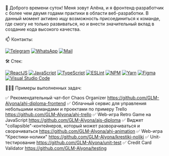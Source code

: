 👋 Доброго времени суток! Меня зовут Алёна, и я фронтенд-разработчик с более чем двумя годами практики в области веб-разработки. В данный момент активно ищу возможность присоединиться к команде, где смогу не только развиваться, но и внести значительный вклад в создание кода высокого качества.

📫 Контакты:

[![Telegram](https://img.shields.io/badge/-Telegram-111?style=for-the-badge&logo=Telegram&color=linen)](https://t.me/glm_alyona) [![WhatsApp](https://img.shields.io/badge/-WhatsApp-111?style=for-the-badge&logo=WhatsApp&color=linen)](https://wa.me/79852446427) [![Mail](https://img.shields.io/badge/-Mail-111?style=for-the-badge&logo=Thunderbird&color=linen)](mailto:glmalyona@gmail.com)

🛠️ Стек:

[![ReactJS](https://img.shields.io/badge/-ReactJS-111?style=for-the-badge&logo=React&color=teal&logoColor=white)](https://reactjs.org/) [![JavaScript](https://img.shields.io/badge/-JavaScript-111?style=for-the-badge&logo=JavaScript&color=teal&logoColor=white)](https://developer.mozilla.org/en-US/docs/Web/JavaScript) [![TypeScript](https://img.shields.io/badge/-TypeScript-111?style=for-the-badge&logo=TypeScript&color=teal&logoColor=white)](https://www.typescriptlang.org/) [![ESLint](https://img.shields.io/badge/-ESLint-111?style=for-the-badge&logo=ESLint&color=teal&logoColor=white)](https://eslint.org/) [![NPM](https://img.shields.io/badge/-NPM-111?style=for-the-badge&logo=NPM&color=teal&logoColor=white)](https://www.npmjs.com/) [![Yarn](https://img.shields.io/badge/-Yarn-111?style=for-the-badge&logo=Yarn&color=teal&logoColor=white)](https://yarnpkg.com/) [![Figma](https://img.shields.io/badge/-Figma-111?style=for-the-badge&logo=Figma&color=teal&logoColor=white)](https://www.figma.com/) [![Visual Studio Code](https://img.shields.io/badge/-Visual%20Studio%20Code-111?style=for-the-badge&logo=VisualStudioCode&color=teal&logoColor=white)](https://code.visualstudio.com/)

👩🏻‍💻 Примеры выполненных задач: 

✅ Рекомендательный чат-бот Chaos Organizer https://github.com/GLM-Alyona/ahj-diploma-frontend
✅ Облачный сервис для управления небольшими командами и проектами по примеру Trello https://github.com/GLM-Alyona/ahj-trello
✅ Web-игра Retro Game на JavaScript https://github.com/GLM-Alyona/ajs-diploma
✅ Виджет "collapsible"-контейнеров, который может разворачиваться и сворачиваться https://github.com/GLM-Alyona/ahj-animation
✅ Web-игра "Крестики-нолики" https://github.com/GLM-Alyona/krestiki-noliki
✅ Unit-тестирование https://github.com/GLM-Alyona/unit-test
✅ Credit Card Validator https://github.com/GLM-Alyona/testing

